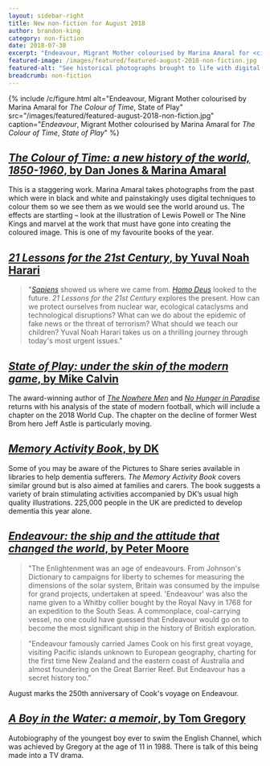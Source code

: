 ```yaml
---
layout: sidebar-right
title: New non-fiction for August 2018
author: brandon-king
category: non-fiction
date: 2018-07-30
excerpt: "Endeavour, Migrant Mother colourised by Marina Amaral for <cite>The Colour of Time</cite>, State of Play."
featured-image: /images/featured/featured-august-2018-non-fiction.jpg
featured-alt: "See historical photographs brought to life with digital techniques, find out how we can deal with the world's most urgent problems and read an up-to-the-minute analysis of modern football."
breadcrumb: non-fiction
---
```


{% include /c/figure.html alt="Endeavour, Migrant Mother colourised by Marina Amaral for <cite>The Colour of Time</cite>, State of Play" src="/images/featured/featured-august-2018-non-fiction.jpg" caption="<cite>Endeavour</cite>, Migrant Mother colourised by Marina Amaral for <cite>The Colour of Time</cite>, <cite>State of Play</cite>" %}

## [<cite>The Colour of Time: a new history of the world, 1850-1960</cite>, by Dan Jones & Marina Amaral](https://suffolk.spydus.co.uk/cgi-bin/spydus.exe/ENQ/OPAC/BIBENQ?BRN=2408256)

This is a staggering work. Marina Amaral takes photographs from the past which were in black and white and painstakingly uses digital techniques to colour them so we see them as we would see the world around us. The effects are startling – look at the illustration of Lewis Powell or The Nine Kings and marvel at the work that must have gone into creating the coloured image. This is one of my favourite books of the year.

## [<cite>21 Lessons for the 21st Century</cite>, by Yuval Noah Harari](https://suffolk.spydus.co.uk/cgi-bin/spydus.exe/ENQ/OPAC/BIBENQ?BRN=2408924)

> "[<cite>Sapiens</cite>](https://suffolk.spydus.co.uk/cgi-bin/spydus.exe/ENQ/OPAC/BIBENQ?BRN=1739371) showed us where we came from. [<cite>Homo Deus</cite>](https://suffolk.spydus.co.uk/cgi-bin/spydus.exe/ENQ/OPAC/BIBENQ?BRN=2127350) looked to the future. <cite>21 Lessons for the 21st Century</cite> explores the present. How can we protect ourselves from nuclear war, ecological cataclysms and technological disruptions? What can we do about the epidemic of fake news or the threat of terrorism? What should we teach our children? Yuval Noah Harari takes us on a thrilling journey through today's most urgent issues."

## [<cite>State of Play: under the skin of the modern game</cite>, by Mike Calvin](https://suffolk.spydus.co.uk/cgi-bin/spydus.exe/ENQ/OPAC/BIBENQ?BRN=2409594)

The award-winning author of [<cite>The Nowhere Men</cite>](https://suffolk.spydus.co.uk/cgi-bin/spydus.exe/ENQ/OPAC/BIBENQ?BRN=1421744) and [<cite>No Hunger in Paradise</cite>](https://suffolk.spydus.co.uk/cgi-bin/spydus.exe/ENQ/OPAC/BIBENQ?BRN=2310072) returns with his analysis of the state of modern football, which will include a chapter on the 2018 World Cup. The chapter on the decline of former West Brom hero Jeff Astle is particularly moving.

## [<cite>Memory Activity Book</cite>, by DK](https://suffolk.spydus.co.uk/cgi-bin/spydus.exe/ENQ/OPAC/BIBENQ?BRN=2458737)

Some of you may be aware of the Pictures to Share series available in libraries to help dementia sufferers. <cite>The Memory Activity Book</cite> covers similar ground but is also aimed at families and carers. The book suggests a variety of brain stimulating activities accompanied by DK’s usual high quality illustrations. 225,000 people in the UK are predicted to develop dementia this year alone.

## [<cite>Endeavour: the ship and the attitude that changed the world</cite>, by Peter Moore](https://suffolk.spydus.co.uk/cgi-bin/spydus.exe/ENQ/OPAC/BIBENQ?BRN=2408903)

> "The Enlightenment was an age of endeavours. From Johnson's Dictionary to campaigns for liberty to schemes for measuring the dimensions of the solar system, Britain was consumed by the impulse for grand projects, undertaken at speed. 'Endeavour' was also the name given to a Whitby collier bought by the Royal Navy in 1768 for an expedition to the South Seas. A commonplace, coal-carrying vessel, no one could have guessed that Endeavour would go on to become the most significant ship in the history of British exploration.

> "Endeavour famously carried James Cook on his first great voyage, visiting Pacific islands unknown to European geography, charting for the first time New Zealand and the eastern coast of Australia and almost foundering on the Great Barrier Reef. But Endeavour has a secret history too."

August marks the 250th anniversary of Cook's voyage on Endeavour.

## [<cite>A Boy in the Water: a memoir</cite>, by Tom Gregory](https://suffolk.spydus.co.uk/cgi-bin/spydus.exe/ENQ/OPAC/BIBENQ?BRN=2414789)

Autobiography of the youngest boy ever to swim the English Channel, which was achieved by Gregory at the age of 11 in 1988. There is talk of this being made into a TV drama.
